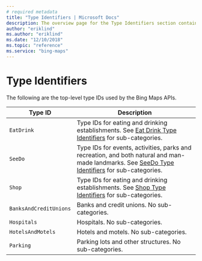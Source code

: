 ```yaml
---
# required metadata
title: "Type Identifiers | Microsoft Docs"
description: The overview page for the Type Identifiers section contains links to the top-level types used by the Bing Maps API including EatDrink, SeeDo, Shop, BanksAndCreditUnions, Hospitals, HotelsAndMotels and Parking.
author: "eriklind"
ms.author: "eriklind"
ms.date: "12/10/2018"
ms.topic: "reference"
ms.service: "bing-maps"
---
```


# Type Identifiers

The following are the top-level type IDs used by the Bing Maps APIs.

Type ID | Description  
---------|---------
`EatDrink` | Type IDs for eating and drinking establishments. See [Eat Drink Type Identifiers](eat-drink-types.md) for sub-categories.
`SeeDo` | Type IDs for events, activities, parks and recreation, and both natural and man-made landmarks. See [SeeDo Type Identifiers](see-do-types.md) for sub-categories.
`Shop` | Type IDs for eating and drinking establishments. See [Shop Type Identifiers](shop-types.md) for sub-categories.  
`BanksAndCreditUnions`| Banks and credit unions. No sub-categories.
`Hospitals` | Hospitals. No sub-categories.
`HotelsAndMotels` | Hotels and motels. No sub-categories.
`Parking` | Parking lots and other structures. No sub-categories.
